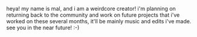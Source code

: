 heya! my name is mal, and i am a weirdcore creator! i'm planning on returning back to the community and work on future projects that i've worked on these several months, it'll be mainly music and edits i've made. see you in the near future! :-)
